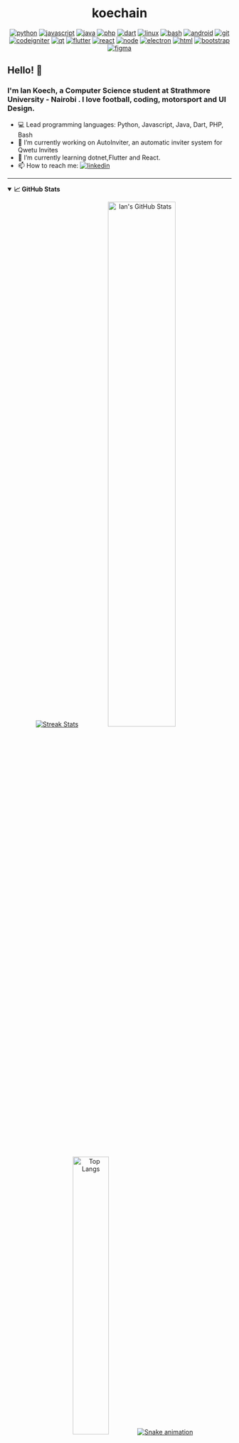 <div align="center">
  <h1 align="center">koechain</h1>

[![python][python-shield]][python-url]
[![javascript][javascript-shield]][javascript-url]
[![java][java-shield]][java-url]
[![php][php-shield]][php-url]
[![dart][dart-shield]][dart-url]
[![linux][linux-shield]][linux-url]
[![bash][bash-shield]][bash-url]
[![android][android-shield]][android-url]
[![git][git-shield]][git-url]
[![codeigniter][codeigniter-shield]][codeigniter-url]
[![qt][qt-shield]][qt-url]
[![flutter][flutter-shield]][flutter-url]
[![react][react-shield]][react-url]
[![node][node-shield]][node-url]
[![electron][electron-shield]][electron-url]
[![html][html-shield]][html-url]
[![bootstrap][bootstrap-shield]][bootstrap-url]
[![figma][figma-shield]][figma-url]



</div>

## Hello! 👋 
### I'm Ian Koech, a Computer Science student at Strathmore University - Nairobi . I love football, coding, motorsport and UI Design.
- 💻 Lead programming languages: Python, Javascript, Java, Dart, PHP, Bash
- 🔭 I’m currently working on AutoInviter, an automatic inviter system for Qwetu Invites
- 🌱 I’m currently learning dotnet,Flutter and React.
- 📫 How to reach me: [![linkedin][linkedin-shield]][linkedin-url]

-------

<details open="">
  <summary><b>📈 GitHub Stats</b></summary>
  <p align="center">
    <a href="https://github.com/koechain/koechian"><img alt="Streak Stats" src="http://github-readme-streak-stats.herokuapp.com?user=koechian&theme=vue&date_format=M%20j%5B%2C%20Y%5D"/></a>
    <a href="https://github.com/kocehian/koechian"><img alt="Ian's GitHub Stats" src="https://github-readme-stats.vercel.app/api?username=koechian&show_icons=true" width=55%/></a>
    <a href="https://github.com/koechian/koechian"><img alt="Top Langs" src="https://github-readme-stats.vercel.app/api/top-langs/?username=koechian&layout=compact&langs_count=8" width=40%/></a>
    <a href="https://github.com/kochian/kochian"><img alt="Snake animation" src="https://github.com/kochian/kochian/blob/output/github-contribution-grid-snake.svg"/></a>
  </p>
</details>

<details>
  <summary><b>📊 My Programming Stats</b></summary>
  
  <!--waka-box start-->
![Code Time](http://img.shields.io/badge/Code%20Time-345%20hrs%2051%20mins-blue)

**I'm a Night 🦉** 

```text
🌞 Morning    95 commits     ██░░░░░░░░░░░░░░░░░░░░░░░   7.72% 
🌆 Daytime    392 commits    ████████░░░░░░░░░░░░░░░░░   31.87% 
🌃 Evening    332 commits    ██████░░░░░░░░░░░░░░░░░░░   26.99% 
🌙 Night      411 commits    ████████░░░░░░░░░░░░░░░░░   33.41%

```


📊 **This Week I Spent My Time On** 

```text
💬 Programming Languages: 
C                        14 hrs 50 mins      ██████████████████░░░░░░░   74.24% 
Text                     3 hrs 13 mins       ████░░░░░░░░░░░░░░░░░░░░░   16.12% 
Go                       1 hr 51 mins        ██░░░░░░░░░░░░░░░░░░░░░░░   9.31% 
C++                      3 mins              ░░░░░░░░░░░░░░░░░░░░░░░░░   0.33% 
Markdown                 0 secs              ░░░░░░░░░░░░░░░░░░░░░░░░░   0.0%

```


 Last Updated on 12/04/2022 08:09:26 UTC
<!--waka-box end-->
  
</details>

<details>
  <summary><b>🧐 More about me</b></summary>
  
  ### 🔎 Interests
  - 🧑‍💻 Developing dotnet applications 
  - ⚙️ Discovering how things work
  - 🕹️ Frontend Development (I love bautiful and functional User Interfaces)
  - ⚽ All things cars and engineering, football & PC Gamining.

  ### 👀 Hobbies
  - 🎮 Videogames, mostly multiplayer FPS, RPG's and FIFA. 
  - ⚽ I love playing football. I also played football for many years but didn't like it too much
  - 🏋🏻‍♂️ I like working out and 🏃🏻 running.


<!-- OS -->
[linux-shield]: https://img.shields.io/badge/Linux-FCC624?style=flat-square&logo=linux&logoColor=black
[linux-url]: https://www.linux.org/
[debian-shield]: https://img.shields.io/badge/Debian-A81D33?style=flat-square&logo=debian&logoColor=white
[debian-url]: https://www.debian.org/
[android-shield]: https://img.shields.io/badge/Android-3DDC84?style=flat-square&logo=android&logoColor=white
[android-url]: https://www.android.com/
[windows-shield]: https://img.shields.io/badge/Windows-0078D6?style=flat-square&logo=windows&logoColor=white
[windows-url]: https://www.youtube.com/watch?v=zjedLeVGcfE&t=11s
<!-- programming languages -->
[java-shield]: https://img.shields.io/badge/Java-ED8B00?style=flat-square&logo=java&logoColor=white
[java-url]: https://www.java.com
[bash-shield]: https://img.shields.io/badge/Bash_Script-353535?style=flat-square&logo=gnu-bash&logoColor=white
[bash-url]: https://www.gnu.org/software/bash/
[javascript-shield]: https://img.shields.io/badge/JavaScript-FFDD00?style=flat-square&logo=javascript&logoColor=black
[javascript-url]: https://www.javascript.com/
[python-shield]: https://img.shields.io/badge/Python-3670A0?style=flat-square&logo=python&logoColor=ffdd54
[python-url]: https://www.python.org/
[dart-shield]: https://img.shields.io/badge/Dart-3670A0?style=flat-square&logo=dart
[dart-url]: https://dart.dev/
[react-shield]: https://img.shields.io/badge/React-3670A0?style=flat-square&logo=react
[react-url]: https://reactjs.org/
[electron-shield]: https://img.shields.io/badge/Electron-2c2d3a?style=flat-square&logo=electron&logoColor=bae7f6
[electron-url]: https://electronjs.org/
[git-shield]: https://img.shields.io/badge/Git-d35637?style=flat-square&logo=git&logoColor=white
[git-url]: https://git-scm.com/
[figma-shield]: https://img.shields.io/badge/Figma-black?style=flat-square&logo=figma&logoColor=white
[figma-url]: https://figma.com
[node-shield]: https://img.shields.io/badge/Node-82aa66?style=flat-square&logo=nodedotjs&logoColor=white
[node-url]: https://nodejs.org
[php-shield]: https://img.shields.io/badge/Php-8d8fbc?style=flat-square&logo=php&logoColor=white
[php-url]: https://www.php.net/
[qt-shield]: https://img.shields.io/badge/Qt-7dcf5c?style=flat-square&logo=qt&logoColor=white
[qt-url]: https://www.qt.io/
[ada-shield]:
[ada-url]: 
<!-- markdown languages -->
[html-shield]: https://img.shields.io/badge/HTML5-E34F26?style=flat-square&logo=html5&logoColor=white
[html-url]: https://www.html.it/
[bootstrap-shield]: https://img.shields.io/badge/bootstrap-7952B3.svg?style=flat-square&logo=bootstrap&logoColor=white
[bootstrap-url]: https://getbootstrap.com/
[css-shield]: https://img.shields.io/badge/CSS3-1572B6?style=flat-square&logo=css3&logoColor=white
[css-url]: https://www.w3schools.com/css/
[md-shield]: https://img.shields.io/badge/Markdown-575757.svg?style=flat-square&logo=markdown&logoColor=white
[md-url]: https://www.markdownguide.org/
<!-- Engine & IDE -->
[unity-shield]: https://img.shields.io/badge/Unity-000000?style=flat-square&logo=unity&logoColor=white
[unity-url]: https://unity.com/
[eclipse-shield]: https://img.shields.io/badge/-Eclipse-333333?style=flat-square&logo=eclipse-ide&logoColor=white
[eclipse-url]: https://www.eclipse.org/
[vs-shield]: https://img.shields.io/badge/Visual_Studio-5C2D91?style=flat-square&logo=visual%20studio&logoColor=white
[vs-url]: https://visualstudio.microsoft.com/
[sublime-shield]: https://img.shields.io/badge/Sublime_Text-%23575757.svg?&style=flat-square&logo=sublime-text&logoColor=important
[sublime-url]: https://www.sublimetext.com/
<!-- Frameworks & Libraries -->
[flutter-shield]: https://img.shields.io/badge/Flutter-%2302569B.svg?style=flat-square&logo=Flutter&logoColor=white
[flutter-url]: https://flutter.dev/
[codeigniter-shield]: https://img.shields.io/badge/codeigniter-BE5029.svg?style=flat-square&logo=codeigniter&logoColor=white
[codeigniter-url]: https://codeigniter.com/
<!-- Social Networks -->
[linkedin-shield]: https://img.shields.io/badge/LinkedIn-0077B5?style=flat-square&logo=linkedin&logoColor=white
[linkedin-url]: https://www.linkedin.com/in/ian-koech-8823b822b


